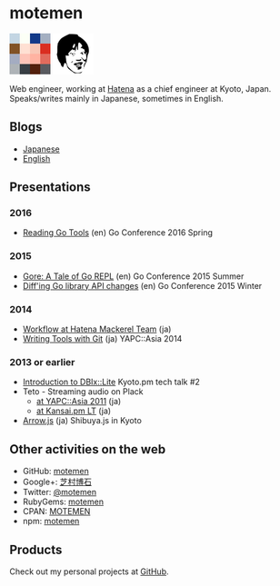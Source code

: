 motemen
=======

<img src="/images/1920.png" width="72" height="72">
<img src="/images/biganki.png" width="72" height="72">

Web engineer, working at [Hatena][] as a chief engineer at Kyoto, Japan.
Speaks/writes mainly in Japanese, sometimes in English.

<div class="social">
  <a title="GitHub" href="https://github.com/motemen"><i class="fa fa-github-alt"></i></a>
  <a title="Twitter" a href="https://twitter.com/motemen"><i class="fa fa-twitter"></i></a>
</div>

## Blogs

 * [Japanese][motemen.hatenablog.com]
 * [English][Medium]

## Presentations

### 2016

* [Reading Go Tools](https://speakerdeck.com/motemen/reading-go-tools-gocon-2016-spring) (en) Go Conference 2016 Spring

### 2015

 * [Gore: A Tale of Go REPL](https://speakerdeck.com/motemen/gore-a-tale-of-go-repl) (en) Go Conference 2015 Summer
 * [Diff'ing Go library API changes](https://speakerdeck.com/motemen/diffing-go-library-api-changes) (en) Go Conference 2015 Winter

### 2014

 * [Workflow at Hatena Mackerel Team](https://speakerdeck.com/motemen/workflow-at-hatena-mackerel-team) (ja)
 * [Writing Tools with Git](https://speakerdeck.com/motemen/yapc-asia-2014-writing-tools-with-git) (ja) YAPC::Asia 2014

### 2013 or earlier

 * [Introduction to DBIx::Lite](http://www.slideshare.net/motemen/introduction-to-dbixlite-kyotopm-tech-talk-2) Kyoto.pm tech talk #2
 * Teto - Streaming audio on Plack
   * [at YAPC::Asia 2011](https://docs.google.com/present/view?id=dmtb2db_296fqq7fbvj) (ja)
   * [at Kansai.pm LT](https://docs.google.com/present/view?id=dmtb2db_266gwmhdgdn) (ja)
 * [Arrow.js](https://github.com/motemen/arrow-js/wiki/Shibuya.js-in-Kyoto) (ja) Shibuya.js in Kyoto

## Other activities on the web

 * GitHub: [motemen][GitHub/motemen]
 * Google+: [芝村博石][Google+/motemen]
 * Twitter: [@motemen][Twitter/motemen]
 * RubyGems: [motemen][RubyGems/motemen]
 * CPAN: [MOTEMEN][CPAN/motemen]
 * npm: [motemen][npm/motemen]

## Products

Check out my personal projects at [GitHub][GitHub/motemen].

[Hatena]: http://hatenacorp.jp/
[GitHub/motemen]: https://github.com/motemen/
[git-pr-release]: https://github.com/motemen/git-pr-release
[motemen.hatenablog.com]: http://motemen.hatenablog.com/
[Twitter/motemen]: https://twitter.com/motemen
[Google+/motemen]: https://plus.google.com/116464903256504765996
[RubyGems/motemen]: https://rubygems.org/profiles/motemen
[CPAN/motemen]: https://metacpan.org/author/MOTEMEN
[npm/motemen]: https://www.npmjs.com/~motemen
[Medium]: https://medium.com/@motemen

